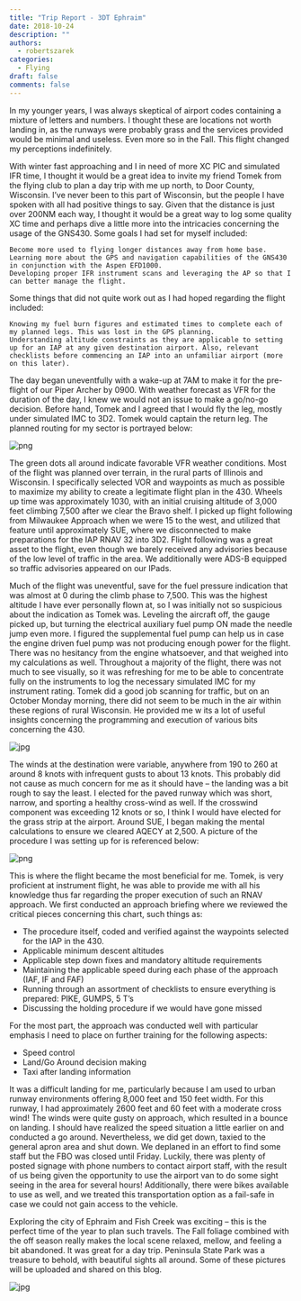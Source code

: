 ```yaml
---
title: "Trip Report - 3DT Ephraim"
date: 2018-10-24
description: ""
authors:
  - robertszarek
categories:
  - Flying
draft: false
comments: false
---
```


In my younger years, I was always skeptical of airport codes containing a mixture of letters and numbers. I thought these are locations not worth landing in, as the runways were probably grass and the services provided would be minimal and useless. Even more so in the Fall. This flight changed my perceptions indefinitely.

With winter fast approaching and I in need of more XC PIC and simulated IFR time, I thought it would be a great idea to invite my friend Tomek from the flying club to plan a day trip with me up north, to Door County, Wisconsin. I’ve never been to this part of Wisconsin, but the people I have spoken with all had positive things to say. Given that the distance is just over 200NM each way, I thought it would be a great way to log some quality XC time and perhaps dive a little more into the intricacies concerning the usage of the GNS430. Some goals I had set for myself included:

    Become more used to flying longer distances away from home base.
    Learning more about the GPS and navigation capabilities of the GNS430 in conjunction with the Aspen EFD1000.
    Developing proper IFR instrument scans and leveraging the AP so that I can better manage the flight.

Some things that did not quite work out as I had hoped regarding the flight included:

    Knowing my fuel burn figures and estimated times to complete each of my planned legs. This was lost in the GPS planning.
    Understanding altitude constraints as they are applicable to setting up for an IAP at any given destination airport. Also, relevant checklists before commencing an IAP into an unfamiliar airport (more on this later).

The day began uneventfully with a wake-up at 7AM to make it for the pre-flight of our Piper Archer by 0900. With weather forecast as VFR for the duration of the day, I knew we would not an issue to make a go/no-go decision. Before hand, Tomek and I agreed that I would fly the leg, mostly under simulated IMC to 3D2. Tomek would captain the return leg. The planned routing for my sector is portrayed below:

![png](images/img_0042-1.png)

The green dots all around indicate favorable VFR weather conditions. Most of the flight was planned over terrain, in the rural parts of Illinois and Wisconsin. I specifically selected VOR and waypoints as much as possible to maximize my ability to create a legitimate flight plan in the 430. Wheels up time was approximately 1030, with an initial cruising altitude of 3,000 feet climbing 7,500 after we clear the Bravo shelf. I picked up flight following from Milwaukee Approach when we were 15 to the west, and utilized that feature until approximately SUE, where we disconnected to make preparations for the IAP RNAV 32 into 3D2. Flight following was a great asset to the flight, even though we barely received any advisories because of the low level of traffic in the area. We additionally were ADS-B equipped so traffic advisories appeared on our IPads.

Much of the flight was uneventful, save for the fuel pressure indication that was almost at 0 during the climb phase to 7,500. This was the highest altitude I have ever personally flown at, so I was initially not so suspicious about the indication as Tomek was. Leveling the aircraft off, the gauge picked up, but turning the electrical auxiliary fuel pump ON made the needle jump even more. I figured the supplemental fuel pump can help us in case the engine driven fuel pump was not producing enough power for the flight. There was no hesitancy from the engine whatsoever, and that weighed into my calculations as well. Throughout a majority of the flight, there was not much to see visually, so it was refreshing for me to be able to concentrate fully on the instruments to log the necessary simulated IMC for my instrument rating. Tomek did a good job scanning for traffic, but on an October Monday morning, there did not seem to be much in the air within these regions of rural Wisconsin. He provided me w its a lot of useful insights concerning the programming and execution of various bits concerning the 430.

![jpg](img_0044.jpg)

The winds at the destination were variable, anywhere from 190 to 260 at around 8 knots with infrequent gusts to about 13 knots. This probably did not cause as much concern for me as it should have – the landing was a bit rough to say the least. I elected for the paved runway which was short, narrow, and sporting a healthy cross-wind as well. If the crosswind component was exceeding 12 knots or so, I think I would have elected for the grass strip at the airport. Around SUE, I began making the mental calculations to ensure we cleared AQECY at 2,500. A picture of the procedure I was setting up for is referenced below:

![png](img_0047.png)

This is where the flight became the most beneficial for me. Tomek, is very proficient at instrument flight, he was able to provide me with all his knowledge thus far regarding the proper execution of such an RNAV approach. We first conducted an approach briefing where we reviewed the critical pieces concerning this chart, such things as:

  - The procedure itself, coded and verified against the waypoints selected for the IAP in the 430.
  - Applicable minimum descent altitudes
  - Applicable step down fixes and mandatory altitude requirements
  - Maintaining the applicable speed during each phase of the approach (IAF, IF and FAF)
  - Running through an assortment of checklists to ensure everything is prepared: PIKE, GUMPS, 5 T’s
  - Discussing the holding procedure if we would have gone missed

For the most part, the approach was conducted well with particular emphasis I need to place on further training for the following aspects:

  - Speed control
  - Land/Go Around decision making
  - Taxi after landing information

It was a difficult landing for me, particularly because I am used to urban runway environments offering 8,000 feet and 150 feet width. For this runway, I had approximately 2600 feet and 60 feet with a moderate cross wind! The winds were quite gusty on approach, which resulted in a bounce on landing. I should have realized the speed situation a little earlier on and conducted a go around. Nevertheless, we did get down, taxied to the general apron area and shut down. We deplaned in an effort to find some staff but the FBO was closed until Friday. Luckily, there was plenty of posted signage with phone numbers to contact airport staff, with the result of us being given the opportunity to use the airport van to do some sight seeing in the area for several hours! Additionally, there were bikes available to use as well, and we treated this transportation option as a fail-safe in case we could not gain access to the vehicle.

Exploring the city of Ephraim and Fish Creek was exciting – this is the perfect time of the year to plan such travels. The Fall foliage combined with the off season really makes the local scene relaxed, mellow, and feeling a bit abandoned. It was great for a day trip. Peninsula State Park was a treasure to behold, with beautiful sights all around. Some of these pictures will be uploaded and shared on this blog.

![jpg](img_1978.jpg)